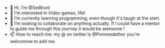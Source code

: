 - 👋 Hi, I’m @SeiBrunt 
- 👀 I’m interested in Video games, life!
- 🌱 I’m currently learning programming, even though it's taugh at the start. 
- 💞️ I’m looking to collaborate on anything actually. If I could have a mentor to guide me through this journey it would be awesome !
- 📫 How to reach me: my @ on twitter is @Pommedether you're welcomme to add me.

<!---
SeiBrunt/SeiBrunt is a ✨ special ✨ repository because its `README.md` (this file) appears on your GitHub profile.
You can click the Preview link to take a look at your changes.
--->
